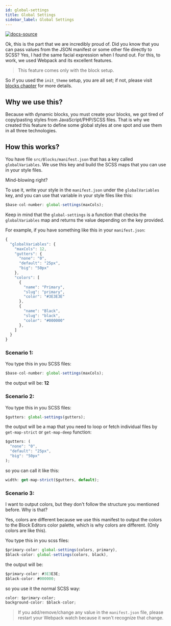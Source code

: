 ```yaml
---
id: global-settings
title: Global Settings
sidebar_label: Global Settings
---
```


[![docs-source](https://img.shields.io/badge/source-eigthshift--frontend--libs-yellow?style=for-the-badge&logo=javascript&labelColor=2a2a2a)](https://github.com/infinum/eightshift-frontend-libs)

Ok, this is the part that we are incredibly proud of. Did you know that you can pass values from the JSON manifest or some other file directly to SCSS? Yes, I had the same facial expression when I found out. For this, to work, we used Webpack and its excellent features.

> This feature comes only with the block setup.

So if you used the `init_theme` setup, you are all set; if not, please visit [blocks chapter](blocks) for more details.

## Why we use this?

Because with dynamic blocks, you must create your blocks, we got tired of copy/pasting styles from JavaScript/PHP/SCSS files. That is why we created this feature to define some global styles at one spot and use them in all three technologies.

## How this works?

You have file `src/Blocks/manifest.json` that has a key called `globalVariables`. We use this key and build the SCSS maps that you can use in your style files.

Mind-blowing right?

To use it, write your style in the `manifest.json` under the `globalVariables` key, and you can use that variable in your style files like this:

```js
$base-col-number: global-settings(maxCols);
```

Keep in mind that the `global-settings` is a function that checks the `globalVariables` map and returns the value depending on the key provided.

For example, if you have something like this in your `manifest.json`:

```js
{
  "globalVariables": {
    "maxCols": 12,
    "gutters": {
      "none": "0",
      "default": "25px",
      "big": "50px"
    },
    "colors": [
      {
        "name": "Primary",
        "slug": "primary",
        "color": "#3E3E3E"
      },
      {
        "name": "Black",
        "slug": "black",
        "color": "#000000"
      },
    ]
  }
}
```

### Scenario 1:

You type this in you SCSS files:

```js
$base-col-number: global-settings(maxCols);
```

the output will be: **12**

### Scenario 2:

You type this in you SCSS files:

```js
$gutters: global-settings(gutters);
```

the output will be a map that you need to loop or fetch individual files by `get-map-strict` or `get-map-deep` function:

```js
$gutters: (
  "none": "0",
  "default": "25px",
  "big": "50px"
);
```

so you can call it like this:

```js
width: get-map-strict($gutters, default);
```

### Scenario 3:

I want to output colors, but they don't follow the structure you mentioned before. Why is that?

Yes, colors are different because we use this manifest to output the colors to the Block Editors color palette, which is why colors are different. (Only colors are like this).

You type this in you scss files:

```js
$primary-color: global-settings(colors, primary),
$black-color: global-settings(colors, black),
```

the output will be:

```js
$primary-color: #3E3E3E;
$black-color: #000000;
```

so you use it the normal SCSS way:

```js
color: $primary-color;
background-color: $black-color;
```

> If you add/remove/change any value in the `manifest.json` file, please restart your Webpack watch because it won't recognize that change.
